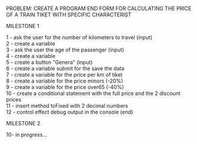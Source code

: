 PROBLEM: CREATE A PROGRAM END FORM FOR CALCULATING THE PRICE OF A TRAIN TIKET WITH SPECIFIC CHARACTERIST

MILESTONE 1

1 - ask the user for the number of kilometers to travel (input)<br>
2 - create a variable<br> 
3 - ask the user the age of the passenger (input)<br>
4 - create a variable<br>
5 - create a button "Genera" (input)<br> 
6 - create a variable submit for the save the data<br>
7 - create a variable for the price per km of tiket<br>
8 - create a variable for the price minors (-20%)<br>
9 - create a variable for the price over65 (-40%)<br>
10 - create a conditional statement with the full price and the 2 discount prices<br>
11 - insert method toFixed with 2 decimal numbers<br>
12 - control effect debug output in the console (end)

MILESTONE 2

10- in progress...